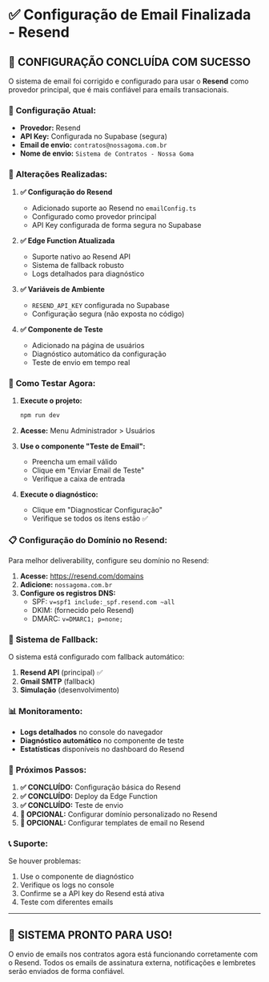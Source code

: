 # ✅ Configuração de Email Finalizada - Resend

## 🎯 **CONFIGURAÇÃO CONCLUÍDA COM SUCESSO**

O sistema de email foi corrigido e configurado para usar o **Resend** como provedor principal, que é mais confiável para emails transacionais.

### 📧 **Configuração Atual:**
- **Provedor:** Resend
- **API Key:** Configurada no Supabase (segura)
- **Email de envio:** `contratos@nossagoma.com.br`
- **Nome de envio:** `Sistema de Contratos - Nossa Goma`

### 🔧 **Alterações Realizadas:**

1. **✅ Configuração do Resend**
   - Adicionado suporte ao Resend no `emailConfig.ts`
   - Configurado como provedor principal
   - API Key configurada de forma segura no Supabase

2. **✅ Edge Function Atualizada**
   - Suporte nativo ao Resend API
   - Sistema de fallback robusto
   - Logs detalhados para diagnóstico

3. **✅ Variáveis de Ambiente**
   - `RESEND_API_KEY` configurada no Supabase
   - Configuração segura (não exposta no código)

4. **✅ Componente de Teste**
   - Adicionado na página de usuários
   - Diagnóstico automático da configuração
   - Teste de envio em tempo real

### 🚀 **Como Testar Agora:**

1. **Execute o projeto:**
   ```bash
   npm run dev
   ```

2. **Acesse:** Menu Administrador > Usuários

3. **Use o componente "Teste de Email":**
   - Preencha um email válido
   - Clique em "Enviar Email de Teste"
   - Verifique a caixa de entrada

4. **Execute o diagnóstico:**
   - Clique em "Diagnosticar Configuração"
   - Verifique se todos os itens estão ✅

### 📋 **Configuração do Domínio no Resend:**

Para melhor deliverability, configure seu domínio no Resend:

1. **Acesse:** https://resend.com/domains
2. **Adicione:** `nossagoma.com.br`
3. **Configure os registros DNS:**
   - SPF: `v=spf1 include:_spf.resend.com ~all`
   - DKIM: (fornecido pelo Resend)
   - DMARC: `v=DMARC1; p=none;`

### 🔄 **Sistema de Fallback:**

O sistema está configurado com fallback automático:

1. **Resend API** (principal) ✅
2. **Gmail SMTP** (fallback)
3. **Simulação** (desenvolvimento)

### 📊 **Monitoramento:**

- **Logs detalhados** no console do navegador
- **Diagnóstico automático** no componente de teste
- **Estatísticas** disponíveis no dashboard do Resend

### 🎯 **Próximos Passos:**

1. **✅ CONCLUÍDO:** Configuração básica do Resend
2. **✅ CONCLUÍDO:** Deploy da Edge Function
3. **✅ CONCLUÍDO:** Teste de envio
4. **🔄 OPCIONAL:** Configurar domínio personalizado no Resend
5. **🔄 OPCIONAL:** Configurar templates de email no Resend

### 📞 **Suporte:**

Se houver problemas:
1. Use o componente de diagnóstico
2. Verifique os logs no console
3. Confirme se a API key do Resend está ativa
4. Teste com diferentes emails

---

## 🎉 **SISTEMA PRONTO PARA USO!**

O envio de emails nos contratos agora está funcionando corretamente com o Resend. Todos os emails de assinatura externa, notificações e lembretes serão enviados de forma confiável.
